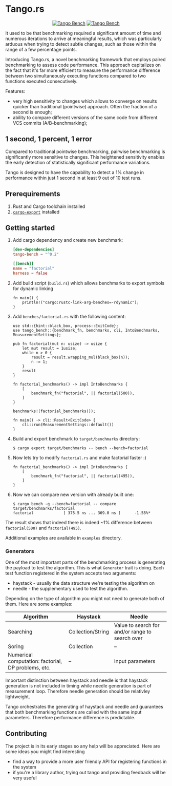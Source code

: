 # Tango.rs

<div align="center">
  <a href="https://crates.io/crates/tango-bench"><img src="https://img.shields.io/crates/v/tango-bench" alt="Tango Bench"/></a>
  <a href="https://docs.rs/tango-bench/latest/tango_bench/"><img src="https://img.shields.io/docsrs/tango-bench" alt="Tango Bench"/></a>
</div>

It used to be that benchmarking required a significant amount of time and numerous iterations to arrive at meaningful results, which was particularly arduous when trying to detect subtle changes, such as those within the range of a few percentage points.

Introducing Tango.rs, a novel benchmarking framework that employs paired benchmarking to assess code performance. This approach capitalizes on the fact that it's far more efficient to measure the performance difference between two simultaneously executing functions compared to two functions executed consecutively.

Features:

- very high sensitivity to changes which allows to converge on results quicker than traditional (pointwise) approach. Often the fraction of a second is enough;
- ability to compare different versions of the same code from different VCS commits (A/B-benchmarking);

## 1 second, 1 percent, 1 error

Compared to traditional pointwise benchmarking, pairwise benchmarking is significantly more sensitive to changes. This heightened sensitivity enables the early detection of statistically significant performance variations.

Tango is designed to have the capability to detect a 1% change in performance within just 1 second in at least 9 out of 10 test runs.

## Prerequirements

1. Rust and Cargo toolchain installed
2. [`cargo-export`](https://github.com/bazhenov/cargo-export) installed

## Getting started

1. Add cargo dependency and create new benchmark:

   ```toml
   [dev-dependencies]
   tango-bench = "^0.2"
   
   [[bench]]
   name = "factorial"
   harness = false
   ```

1. Add build script (`build.rs`) which allows benchmarks to export symbols for dynamic linking

   ```rust,ignore
   fn main() {
       println!("cargo:rustc-link-arg-benches=-rdynamic");
   }
   ```

1. Add `benches/factorial.rs` with the following content:

   ```rust,no_run
   use std::{hint::black_box, process::ExitCode};
   use tango_bench::{benchmark_fn, benchmarks, cli, IntoBenchmarks, MeasurementSettings};
   
   pub fn factorial(mut n: usize) -> usize {
       let mut result = 1usize;
       while n > 0 {
           result = result.wrapping_mul(black_box(n));
           n -= 1;
       }
       result
   }
   
   fn factorial_benchmarks() -> impl IntoBenchmarks {
       [
           benchmark_fn("factorial", || factorial(500)),
       ]
   }
   
   benchmarks!(factorial_benchmarks());
   
   fn main() -> cli::Result<ExitCode> {
       cli::run(MeasurementSettings::default())
   }
   ```

1. Build and export benchmark to `target/benchmarks` directory:

   ```console
   $ cargo export target/benchmarks -- bench --bench=factorial
   ```

1. Now lets try to modify `factorial.rs` and make factorial faster :)

   ```rust,ignore
   fn factorial_benchmarks() -> impl IntoBenchmarks {
       [
           benchmark_fn("factorial", || factorial(495)),
       ]
   }
   ```

1. Now we can compare new version with already built one:

   ```console
   $ cargo bench -q --bench=factorial -- compare target/benchmarks/factorial
   factorial             [ 375.5 ns ... 369.0 ns ]      -1.58%*
   ```

The result shows that indeed there is indeed ~1% difference between `factorial(500)` and `factorial(495)`.

Additional examples are available in `examples` directory.

### Generators

One of the most important parts of the benchmarking process is generating the payload to test the algorithm. This is what `Generator` trait is doing. Each test function registered in the system accepts two arguments:

- haystack - usually the data structure we're testing the algorithm on
- needle - the supplementary used to test the algorithm.

Depending on the type of algorithm you might not need to generate both of them. Here are some examples:

| Algorithm | Haystack | Needle |
|----------|----------|--------|
| Searching | Collection/String | Value to search for and/or range to search over |
| Soring | Collection | – |
| Numerical computation: factorial, DP problems, etc. | – | Input parameters |

Important distinction between haystack and needle is that haystack generation is not included in timing while needle generation is part of measurement loop. Therefore needle generation should be relativley lightweight.

Tango orchestrates the generating of haystack and needle and guarantees that both benchmarking functions are called with the same input parameters. Therefore performance difference is predictable.

## Contributing

The project is in its early stages so any help will be appreciated. Here are some ideas you might find interesting

- find a way to provide a more user friendly API for registering functions in the system
- if you're a library author, trying out tango and providing feedback will be very useful
